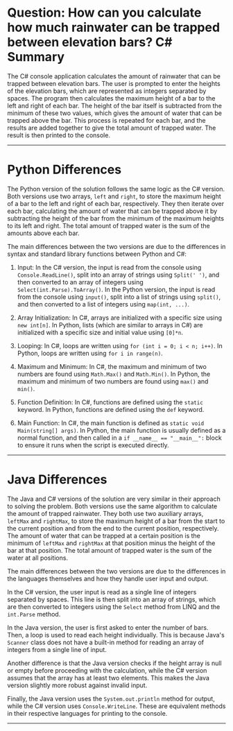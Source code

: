 # Question: How can you calculate how much rainwater can be trapped between elevation bars? C# Summary

The C# console application calculates the amount of rainwater that can be trapped between elevation bars. The user is prompted to enter the heights of the elevation bars, which are represented as integers separated by spaces. The program then calculates the maximum height of a bar to the left and right of each bar. The height of the bar itself is subtracted from the minimum of these two values, which gives the amount of water that can be trapped above the bar. This process is repeated for each bar, and the results are added together to give the total amount of trapped water. The result is then printed to the console.

---

# Python Differences

The Python version of the solution follows the same logic as the C# version. Both versions use two arrays, `left` and `right`, to store the maximum height of a bar to the left and right of each bar, respectively. They then iterate over each bar, calculating the amount of water that can be trapped above it by subtracting the height of the bar from the minimum of the maximum heights to its left and right. The total amount of trapped water is the sum of the amounts above each bar.

The main differences between the two versions are due to the differences in syntax and standard library functions between Python and C#:

1. Input: In the C# version, the input is read from the console using `Console.ReadLine()`, split into an array of strings using `Split(' ')`, and then converted to an array of integers using `Select(int.Parse).ToArray()`. In the Python version, the input is read from the console using `input()`, split into a list of strings using `split()`, and then converted to a list of integers using `map(int, ...)`. 

2. Array Initialization: In C#, arrays are initialized with a specific size using `new int[n]`. In Python, lists (which are similar to arrays in C#) are initialized with a specific size and initial value using `[0]*n`.

3. Looping: In C#, loops are written using `for (int i = 0; i < n; i++)`. In Python, loops are written using `for i in range(n)`.

4. Maximum and Minimum: In C#, the maximum and minimum of two numbers are found using `Math.Max()` and `Math.Min()`. In Python, the maximum and minimum of two numbers are found using `max()` and `min()`.

5. Function Definition: In C#, functions are defined using the `static` keyword. In Python, functions are defined using the `def` keyword.

6. Main Function: In C#, the main function is defined as `static void Main(string[] args)`. In Python, the main function is usually defined as a normal function, and then called in a `if __name__ == "__main__":` block to ensure it runs when the script is executed directly.

---

# Java Differences

The Java and C# versions of the solution are very similar in their approach to solving the problem. Both versions use the same algorithm to calculate the amount of trapped rainwater. They both use two auxiliary arrays, `leftMax` and `rightMax`, to store the maximum height of a bar from the start to the current position and from the end to the current position, respectively. The amount of water that can be trapped at a certain position is the minimum of `leftMax` and `rightMax` at that position minus the height of the bar at that position. The total amount of trapped water is the sum of the water at all positions.

The main differences between the two versions are due to the differences in the languages themselves and how they handle user input and output.

In the C# version, the user input is read as a single line of integers separated by spaces. This line is then split into an array of strings, which are then converted to integers using the `Select` method from LINQ and the `int.Parse` method.

In the Java version, the user is first asked to enter the number of bars. Then, a loop is used to read each height individually. This is because Java's `Scanner` class does not have a built-in method for reading an array of integers from a single line of input.

Another difference is that the Java version checks if the height array is null or empty before proceeding with the calculation, while the C# version assumes that the array has at least two elements. This makes the Java version slightly more robust against invalid input.

Finally, the Java version uses the `System.out.println` method for output, while the C# version uses `Console.WriteLine`. These are equivalent methods in their respective languages for printing to the console.

---
